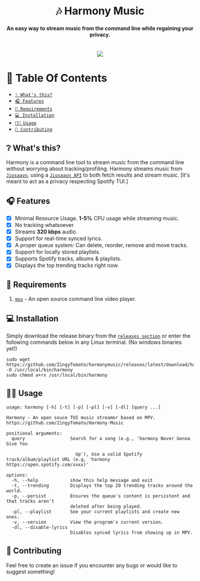 <div align="center">
<h1>🎶 Harmony Music</h1>
<h4>An easy way to stream music from the command line while regaining your privacy.</h4>
</div>

<div align="center" width="60%" height="auto">
  <br>
    <img src="showcase/2025-06-13 22-14-08.gif">
</div>

# 📖 Table Of Contents

* [`❔ What's this?`](#-whats-this)
* [`🎧 Features`](#-features)
* [`📜 Requirements`](#-requirements)
* [`💻 Installation`](#-installation)
* [`👨‍🔧 Usage`](#-usage)
* [`🏥 Contributing`](#-contributing)

## ❔ What's this?

Harmony is a command line tool to stream music from the command line without worrying about tracking/profiling. Harmony streams music from [`Jiosaavn`](https://jiosaavn.com), using a [`Jiosaavn API`](https://github.com/sumitkolhe/jiosaavn-api) to both fetch results and stream music. [It's meant to act as a privacy respecting Spotify TUI.]
 
## 🎧 Features

- [x] Minimal Resource Usage. **1-5%** CPU usage while streaming music.
- [x] No tracking whatsoever.
- [x] Streams **320 kbps** audio.
- [x] Support for real-time synced lyrics.
- [x] A proper queue system: Can delete, reorder, remove and move tracks.
- [x] Support for locally stored playlists.
- [x] Supports Spotify tracks, albums & playlists.
- [x] Displays the top trending tracks right now.

## 📜 Requirements

1. [`mpv`](https://mpv.io) - An open source command line video player.

## 💻 Installation

Simply download the release binary from the [`releases section`](https://github.com/ZingyTomato/harmonymusic/releases) or enter the following commands below in any Linux terminal. (No windows binaries yet!)

```
sudo wget https://github.com/ZingyTomato/harmonymusic/releases/latest/download/harmony -O /usr/local/bin/harmony
sudo chmod a+rx /usr/local/bin/harmony
```

## 👨‍🔧 Usage

```
usage: harmony [-h] [-t] [-p] [-pl] [-v] [-dl] [query ...]

Harmony - An open souce TUI music streamer based on MPV.
https://github.com/ZingyTomato/Harmony-Music

positional arguments:
  query                 Search for a song (e.g., 'harmony Never Gonna Give You      
  
                          Up'), Use a valid Spotify track/album/playlist URL (e.g, 'harmony https://open.spotify.com/xxxx)'

options:
  -h, --help            show this help message and exit
  -t, --trending        Displays the top 20 trending tracks around the world.
  -p, --persist         Ensures the queue's content is persistent and that tracks aren't
                        deleted after being played.
  -pl, --playlist       See your current playlists and create new ones.
  -v, --version         View the program's current version.
  -dl, --disable-lyrics
                        Disables synced lyrics from showing up in MPV.
```

## 🏥 Contributing

Feel free to create an issue if you encounter any bugs or would like to suggest something!